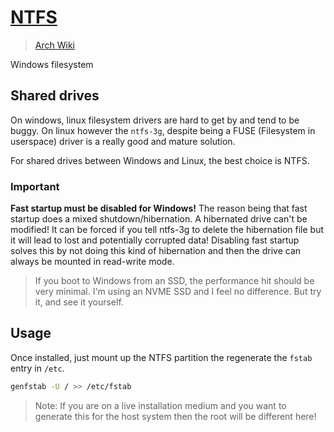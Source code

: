 # [NTFS](https://en.wikipedia.org/wiki/NTFS)

> [Arch Wiki](https://wiki.archlinux.org/index.php/NTFS-3G)

Windows filesystem

## Shared drives

On windows, linux filesystem drivers are hard to get by and tend to be buggy.
On linux however the `ntfs-3g`, despite being a FUSE (Filesystem in userspace)
driver is a really good and mature solution.

For shared drives between Windows and Linux, the best choice is NTFS.

### Important

**Fast startup must be disabled for Windows!** The reason being that fast
startup does a mixed shutdown/hibernation. A hibernated drive can't be
modified! It can be forced if you tell ntfs-3g to delete the hibernation file
but it will lead to lost and potentially corrupted data! Disabling fast
startup solves this by not doing this kind of hibernation and then the drive
can always be mounted in read-write mode.

> If you boot to Windows from an SSD, the performance hit should be very
> minimal. I'm using an NVME SSD and I feel no difference. But try it, and see
> it yourself.

## Usage

Once installed, just mount up the NTFS partition the regenerate the `fstab`
entry in `/etc`.

```sh
genfstab -U / >> /etc/fstab
```

> Note: If you are on a live installation medium and you want to generate this
> for the host system then the root will be different here!
